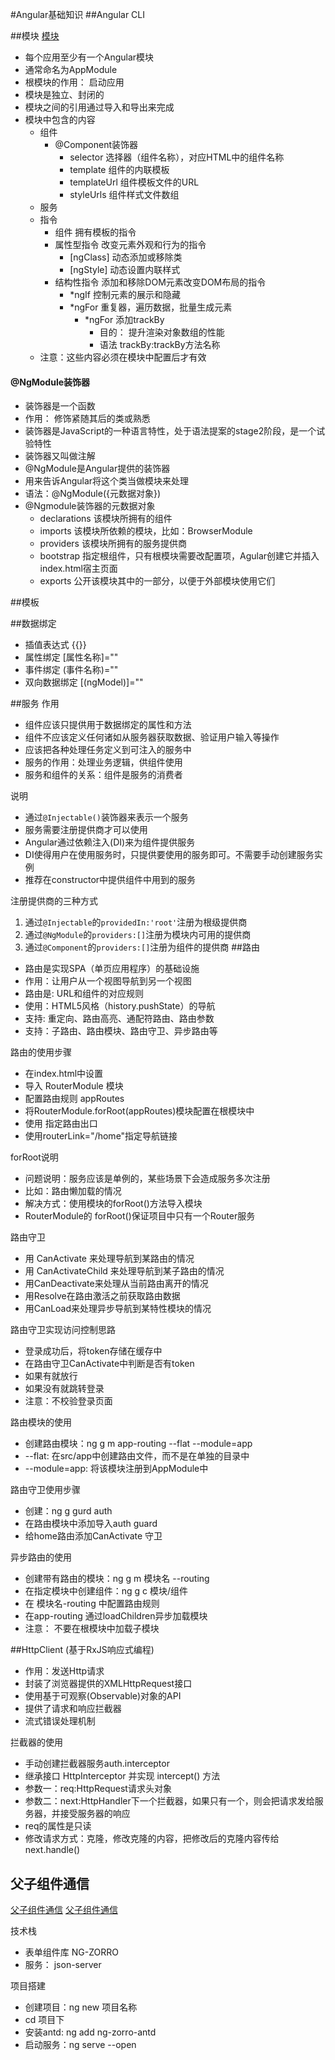 #Angular基础知识
##Angular CLI

##模块
[模块](./img/01.png)
  + 每个应用至少有一个Angular模块
  + 通常命名为AppModule
  + 根模块的作用： 启动应用
  + 模块是独立、封闭的
  + 模块之间的引用通过导入和导出来完成
  + 模块中包含的内容
    - 组件
      + @Component装饰器
        - selector 选择器（组件名称），对应HTML中的组件名称
        - template 组件的内联模板
        - templateUrl 组件模板文件的URL
        - styleUrls 组件样式文件数组    
    - 服务
    - 指令
      + 组件 拥有模板的指令
      + 属性型指令 改变元素外观和行为的指令
        - [ngClass] 动态添加或移除类
        - [ngStyle] 动态设置内联样式
      + 结构性指令 添加和移除DOM元素改变DOM布局的指令
        - \*ngIf 控制元素的展示和隐藏
        - \*ngFor 重复器，遍历数据，批量生成元素
          + \*ngFor 添加trackBy
            - 目的： 提升渲染对象数组的性能
            - 语法 trackBy:trackBy方法名称
    - 注意：这些内容必须在模块中配置后才有效
#### @NgModule装饰器
  - 装饰器是一个函数
  - 作用： 修饰紧随其后的类或熟悉
  - 装饰器是JavaScript的一种语言特性，处于语法提案的stage2阶段，是一个试验特性
  - 装饰器又叫做注解
  - @NgModule是Angular提供的装饰器
  - 用来告诉Angular将这个类当做模块来处理
  - 语法：@NgModule({元数据对象})
  - @Ngmodule装饰器的元数据对象
    + declarations 该模块所拥有的组件
    + imports 该模块所依赖的模块，比如：BrowserModule
    + providers 该模块所拥有的服务提供商
    + bootstrap 指定根组件，只有根模块需要改配置项，Agular创建它并插入index.html宿主页面
    + exports 公开该模块其中的一部分，以便于外部模块使用它们

##模板

##数据绑定
- 插值表达式 {{}}
- 属性绑定 [属性名称]=""
- 事件绑定 (事件名称)=""
- 双向数据绑定 [(ngModel)]=""

##服务
作用
  - 组件应该只提供用于数据绑定的属性和方法
  - 组件不应该定义任何诸如从服务器获取数据、验证用户输入等操作
  - 应该把各种处理任务定义到可注入的服务中
  - 服务的作用：处理业务逻辑，供组件使用
  - 服务和组件的关系：组件是服务的消费者

说明
  - 通过`@Injectable()`装饰器来表示一个服务
  - 服务需要注册提供商才可以使用
  - Angular通过依赖注入(DI)来为组件提供服务
  - DI使得用户在使用服务时，只提供要使用的服务即可。不需要手动创建服务实例
  - 推荐在constructor中提供组件中用到的服务

注册提供商的三种方式
  1. 通过`@Injectable`的`providedIn:'root'`注册为根级提供商
  2. 通过`@NgModule`的`providers:[]`注册为模块内可用的提供商
  3. 通过`@Component`的`providers:[]`注册为组件的提供商
##路由
- 路由是实现SPA（单页应用程序）的基础设施
- 作用：让用户从一个视图导航到另一个视图
- 路由是: URL和组件的对应规则
- 使用：HTML5风格（history.pushState）的导航
- 支持: 重定向、路由高亮、通配符路由、路由参数
- 支持：子路由、路由模块、路由守卫、异步路由等

路由的使用步骤
  - 在index.html中设置<base href="/">
  - 导入 RouterModule 模块
  - 配置路由规则 appRoutes
  - 将RouterModule.forRoot(appRoutes)模块配置在根模块中
  - 使用<router-outlet></router-outlet> 指定路由出口
  - 使用routerLink="/home"指定导航链接

forRoot说明
  - 问题说明：服务应该是单例的，某些场景下会造成服务多次注册
  - 比如：路由懒加载的情况
  - 解决方式：使用模块的forRoot()方法导入模块
  - RouterModule的 forRoot()保证项目中只有一个Router服务

路由守卫
  - 用 CanActivate 来处理导航到某路由的情况
  - 用 CanActivateChild 来处理导航到某子路由的情况
  - 用CanDeactivate来处理从当前路由离开的情况
  - 用Resolve在路由激活之前获取路由数据
  - 用CanLoad来处理异步导航到某特性模块的情况

路由守卫实现访问控制思路
  - 登录成功后，将token存储在缓存中
  - 在路由守卫CanActivate中判断是否有token
  - 如果有就放行
  - 如果没有就跳转登录
  - 注意：不校验登录页面

路由模块的使用
  - 创建路由模块：ng g m app-routing --flat --module=app
  - --flat: 在src/app中创建路由文件，而不是在单独的目录中
  - --module=app: 将该模块注册到AppModule中

路由守卫使用步骤
  - 创建：ng g gurd auth
  - 在路由模块中添加导入auth guard
  - 给home路由添加CanActivate 守卫

异步路由的使用
  - 创建带有路由的模块：ng g m 模块名 --routing
  - 在指定模块中创建组件：ng g c 模块/组件
  - 在 模块名-routing 中配置路由规则
  - 在app-routing 通过loadChildren异步加载模块
  - 注意： 不要在根模块中加载子模块

##HttpClient (基于RxJS响应式编程)
- 作用：发送Http请求
- 封装了浏览器提供的XMLHttpRequest接口
- 使用基于可观察(Observable)对象的API
- 提供了请求和响应拦截器
- 流式错误处理机制

拦截器的使用
  - 手动创建拦截器服务auth.interceptor
  - 继承接口 HttpInterceptor 并实现 intercept() 方法
  - 参数一：req:HttpRequest<any>请求头对象
  - 参数二：next:HttpHandler下一个拦截器，如果只有一个，则会把请求发给服务器，并接受服务器的响应
  - req的属性是只读
  - 修改请求方式：克隆，修改克隆的内容，把修改后的克隆内容传给next.handle()

## 父子组件通信
[父子组件通信](./img/02.png)
[父子组件通信](./img/03.png)


技术栈
- 表单组件库 NG-ZORRO
- 服务： json-server

项目搭建
- 创建项目：ng new 项目名称
- cd 项目下
- 安装antd: ng add ng-zorro-antd
- 启动服务：ng serve --open
